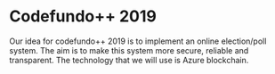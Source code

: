 # Codefundo++ 2019

Our idea for codefundo++ 2019 is to implement an online election/poll system. The aim is to make this system more secure, reliable and transparent. The technology that we will use is Azure blockchain.
